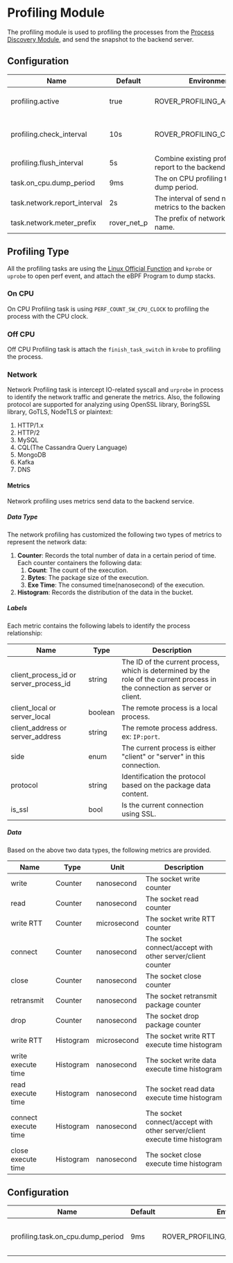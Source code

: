 # Profiling Module

The profiling module is used to profiling the processes from the [Process Discovery Module](../process_discovery/overview.md),
and send the snapshot to the backend server.

## Configuration

| Name | Default | Environment Key | Description |
|------|---------|-----------------|-------------|
| profiling.active | true | ROVER_PROFILING_ACTIVE | Is active the process profiling. |
| profiling.check_interval | 10s | ROVER_PROFILING_CHECK_INTERVAL | Check the profiling task interval. |
| profiling.flush_interval | 5s | Combine existing profiling data and report to the backend interval. |
| task.on_cpu.dump_period | 9ms | The on CPU profiling thread stack dump period. |
| task.network.report_interval | 2s | The interval of send network profiling metrics to the backend. |
| task.network.meter_prefix | rover_net_p | The prefix of network profiling metrics name. |

## Profiling Type

All the profiling tasks are using the [Linux Official Function](https://man7.org/linux/man-pages/man2/perf_event_open.2.html) and `kprobe` or `uprobe` to open perf event,
and attach the eBPF Program to dump stacks.

### On CPU

On CPU Profiling task is using `PERF_COUNT_SW_CPU_CLOCK` to profiling the process with the CPU clock.

### Off CPU

Off CPU Profiling task is attach the `finish_task_switch` in `krobe` to profiling the process.

### Network

Network Profiling task is intercept IO-related syscall and `urprobe` in process to identify the network traffic and generate the metrics.
Also, the following protocol are supported for analyzing using OpenSSL library, BoringSSL library, GoTLS, NodeTLS or plaintext:

1. HTTP/1.x
2. HTTP/2
3. MySQL
4. CQL(The Cassandra Query Language)
5. MongoDB
6. Kafka
7. DNS

#### Metrics

Network profiling uses metrics send data to the backend service.

##### Data Type

The network profiling has customized the following two types of metrics to represent the network data:
1. **Counter**: Records the total number of data in a certain period of time. Each counter containers the following data:
   1. **Count**: The count of the execution.
   2. **Bytes**: The package size of the execution.
   3. **Exe Time**: The consumed time(nanosecond) of the execution. 
2. **Histogram**: Records the distribution of the data in the bucket.

##### Labels

Each metric contains the following labels to identify the process relationship:

| Name | Type | Description |
|------|------|-------------|
|client_process_id or server_process_id| string | The ID of the current process, which is determined by the role of the current process in the connection as server or client. |
|client_local or server_local| boolean | The remote process is a local process. |
|client_address or server_address| string | The remote process address. ex: `IP:port`. |
|side| enum | The current process is either "client" or "server" in this connection. |
|protocol| string | Identification the protocol based on the package data content. |
|is_ssl| bool | Is the current connection using SSL. |

##### Data

Based on the above two data types, the following metrics are provided. 

| Name | Type| Unit | Description |
|------|-----|------|-------------|
|write|Counter|nanosecond|The socket write counter|
|read|Counter|nanosecond|The socket read counter|
|write RTT|Counter|microsecond|The socket write RTT counter|
|connect|Counter|nanosecond|The socket connect/accept with other server/client counter|
|close|Counter|nanosecond|The socket close counter|
|retransmit|Counter|nanosecond|The socket retransmit package counter|
|drop|Counter|nanosecond|The socket drop package counter|
|write RTT|Histogram|microsecond|The socket write RTT execute time histogram|
|write execute time|Histogram|nanosecond|The socket write data execute time histogram|
|read execute time|Histogram|nanosecond|The socket read data execute time histogram|
|connect execute time|Histogram|nanosecond|The socket connect/accept with other server/client execute time histogram|
|close execute time|Histogram|nanosecond|The socket close execute time histogram|

## Configuration

| Name | Default | Environment Key | Description |
|------|---------|-----------------|-------------|
| profiling.task.on_cpu.dump_period | 9ms | ROVER_PROFILING_TASK_ON_CPU_DUMP_PERIOD | The profiling stack dump period. |
